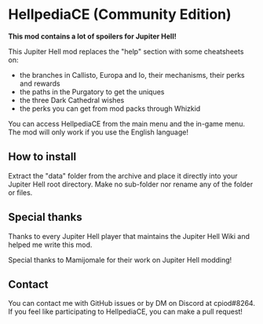 # HellpediaCE (Community Edition)

**This mod contains a lot of spoilers for Jupiter Hell!**

This Jupiter Hell mod replaces the "help" section with some cheatsheets on:
- the branches in Callisto, Europa and Io, their mechanisms, their perks and rewards
- the paths in the Purgatory to get the uniques
- the three Dark Cathedral wishes
- the perks you can get from mod packs through Whizkid

You can access HellpediaCE from the main menu and the in-game menu. The mod will only work if you use the English language!

## How to install

Extract the "data" folder from the archive and place it directly into your Jupiter Hell root directory. Make no sub-folder nor rename any of the folder or files.

## Special thanks

Thanks to every Jupiter Hell player that maintains the Jupiter Hell Wiki and helped me write this mod.

Special thanks to Mamijomale for their work on Jupiter Hell modding!

## Contact

You can contact me with GitHub issues or by DM on Discord at cpiod#8264. If you feel like participating to HellpediaCE, you can make a pull request!
